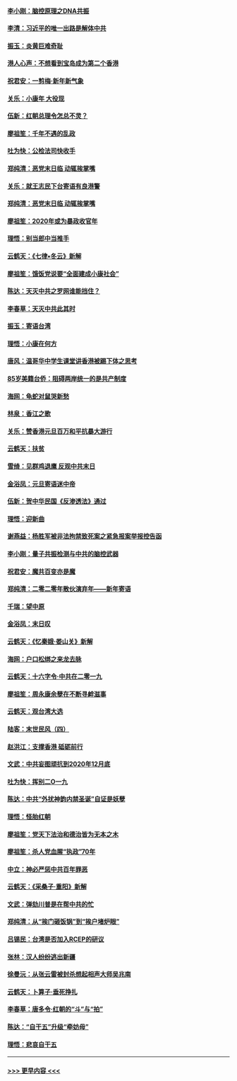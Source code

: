 #### [李小刚：脑控原理之DNA共振](../pages/nsc993/n11780962.md?t=01101022) 
#### [李清：习近平的唯一出路是解体中共](../pages/nsc993/n11780866.md?t=01101022) 
#### [振玉：炎黄巨难奇耻](../pages/nsc993/n11779632.md?t=01101022) 
#### [港人心声：不想看到宝岛成为第二个香港](../pages/nsc993/n11778817.md?t=01101022) 
#### [祝君安：一剪梅‧新年新气象](../pages/nsc993/n11776340.md?t=01101022) 
#### [关乐：小康年 大役现](../pages/nsc993/n11774213.md?t=01101022) 
#### [伍新：红朝总理令怎总不灵？](../pages/nsc993/n11770813.md?t=01101022) 
#### [廖祖笙：千年不遇的乱政](../pages/nsc993/n11770373.md?t=01101022) 
#### [吐为快：公检法司快收手](../pages/nsc993/n11770359.md?t=01101022) 
#### [郑纯清：恶党末日临 动辄挨掌嘴](../pages/nsc993/n11769912.md?t=01101022) 
#### [关乐：就王志民下台寄语有良港警](../pages/nsc993/n11769903.md?t=01101022) 
#### [郑纯清：恶党末日临 动辄挨掌嘴](../pages/nsc993/n11769356.md?t=01101022) 
#### [廖祖笙：2020年或为暴政收官年](../pages/nsc993/n11768216.md?t=01101022) 
#### [理悟：别当郎中当推手](../pages/nsc993/n11768243.md?t=01101022) 
#### [云鹤天：《七律▪冬云》新解](../pages/nsc993/n11768204.md?t=01101022) 
#### [廖祖笙：饿饭党说要“全面建成小康社会”](../pages/nsc993/n11767482.md?t=01101022) 
#### [陈达：天灭中共之罗网谁能挡住？](../pages/nsc993/n11767465.md?t=01101022) 
#### [李春草：天灭中共此其时](../pages/nsc993/n11767452.md?t=01101022) 
#### [振玉：寄语台湾](../pages/nsc993/n11767432.md?t=01101022) 
#### [理悟：小康在何方](../pages/nsc993/n11767394.md?t=01101022) 
#### [唐风：温哥华中学生课堂讲香港被踢下体之思考](../pages/nsc993/n11766848.md?t=01101022) 
#### [85岁美籍台侨：阻碍两岸统一的是共产制度](../pages/nsc993/n11765043.md?t=01101022) 
#### [海网：龟蛇对鼠哭新愁](../pages/nsc993/n11764895.md?t=01101022) 
#### [林泉：香江之歌](../pages/nsc993/n11764415.md?t=01101022) 
#### [关乐：赞香港元旦百万和平抗暴大游行](../pages/nsc993/n11764382.md?t=01101022) 
#### [云鹤天：扶贫](../pages/nsc993/n11764245.md?t=01101022) 
#### [雪绮：见群鸡退鹰  反观中共末日](../pages/nsc993/n11762112.md?t=01101022) 
#### [金浴凤：元旦寄语迷中帝](../pages/nsc993/n11761788.md?t=01101022) 
#### [伍新：贺中华民国《反渗透法》通过](../pages/nsc993/n11761994.md?t=01101022) 
#### [理悟：迎新曲](../pages/nsc993/n11761152.md?t=01101022) 
#### [谢燕益：杨胜军被非法拘禁致死案之紧急报案举报控告函](../pages/nsc993/n11756134.md?t=01101022) 
#### [李小刚：量子共振检测与中共的脑控武器](../pages/nsc993/n11754518.md?t=01101022) 
#### [祝君安：魔共百变亦是魔](../pages/nsc993/n11754469.md?t=01101022) 
#### [郑纯清：二零二零年散伙演弃年——新年寄语](../pages/nsc993/n11754195.md?t=01101022) 
#### [千瑞：望中原](../pages/nsc993/n11754159.md?t=01101022) 
#### [金浴凤：末日叹](../pages/nsc993/n11752359.md?t=01101022) 
#### [云鹤天：《忆秦娥‧娄山关》新解](../pages/nsc993/n11752348.md?t=01101022) 
#### [海网：户口松绑之来龙去脉](../pages/nsc993/n11752328.md?t=01101022) 
#### [云鹤天：十六字令‧中共在二零一九](../pages/nsc993/n11752305.md?t=01101022) 
#### [廖祖笙：周永康余孽在不断寻衅滋事](../pages/nsc993/n11751013.md?t=01101022) 
#### [云鹤天：观台湾大选](../pages/nsc993/n11751007.md?t=01101022) 
#### [陆客：末世民风（四）](../pages/nsc993/n11749203.md?t=01101022) 
#### [赵洪江：支撑香港 砥砺前行](../pages/nsc993/n11748482.md?t=01101022) 
#### [文武：中共妄图顽抗到2020年12月底](../pages/nsc993/n11748446.md?t=01101022) 
#### [吐为快：挥别二O一九](../pages/nsc993/n11748411.md?t=01101022) 
#### [陈达：中共“外扰神韵内禁圣诞”自证是妖孽](../pages/nsc993/n11748226.md?t=01101022) 
#### [理悟：怪胎红朝](../pages/nsc993/n11748206.md?t=01101022) 
#### [廖祖笙：党天下法治和德治皆为无本之木](../pages/nsc993/n11748135.md?t=01101022) 
#### [廖祖笙：杀人党血腥“执政”70年](../pages/nsc993/n11745144.md?t=01101022) 
#### [中立：神必严惩中共百年罪恶](../pages/nsc993/n11744970.md?t=01101022) 
#### [云鹤天：《采桑子‧重阳》新解](../pages/nsc993/n11744948.md?t=01101022) 
#### [文武：弹劾川普是在帮中共的忙](../pages/nsc993/n11744758.md?t=01101022) 
#### [郑纯清：从“挨门砸饭锅”到“挨户堵炉眼”](../pages/nsc993/n11744745.md?t=01101022) 
#### [吕锡民：台湾是否加入RCEP的研议](../pages/nsc993/n11744701.md?t=01101022) 
#### [张林：汉人纷纷逃出新疆](../pages/nsc993/n11743530.md?t=01101022) 
#### [徐曼沅：从张云雷被封杀想起相声大师吴兆南](../pages/nsc993/n11741816.md?t=01101022) 
#### [云鹤天：卜算子‧垂死挣扎](../pages/nsc993/n11739956.md?t=01101022) 
#### [李春草：唐多令‧红朝的“斗”与“拍”](../pages/nsc993/n11739830.md?t=01101022) 
#### [陈达：“自干五”升级“牵妨母”](../pages/nsc993/n11739724.md?t=01101022) 
#### [理悟：悲哀自干五](../pages/nsc993/n11739547.md?t=01101022) 

----
#### [ >>> 更早内容 <<< ](../indexes/nsc993-earlier.md)
